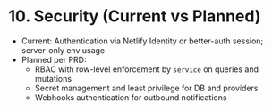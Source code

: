 # 10. Security (Current vs Planned)

- Current: Authentication via Netlify Identity or better-auth session; server-only env usage
- Planned per PRD:
  - RBAC with row-level enforcement by `service` on queries and mutations
  - Secret management and least privilege for DB and providers
  - Webhooks authentication for outbound notifications
